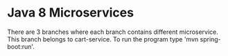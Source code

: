 # Java 8 Microservices
There are 3 branches where each branch contains different microservice.
This branch belongs to cart-service.
To run the program type 'mvn spring-boot:run'.
